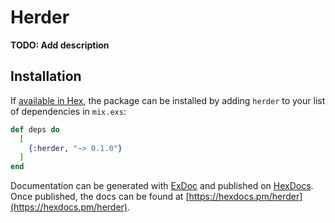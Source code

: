 # Herder

**TODO: Add description**

## Installation

If [available in Hex](https://hex.pm/docs/publish), the package can be installed
by adding `herder` to your list of dependencies in `mix.exs`:

```elixir
def deps do
  [
    {:herder, "~> 0.1.0"}
  ]
end
```

Documentation can be generated with [ExDoc](https://github.com/elixir-lang/ex_doc)
and published on [HexDocs](https://hexdocs.pm). Once published, the docs can
be found at [https://hexdocs.pm/herder](https://hexdocs.pm/herder).

